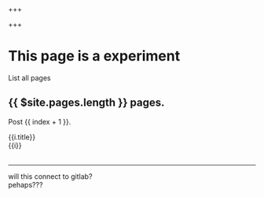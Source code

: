 +++

+++
# This page is a experiment

List all pages

## {{ $site.pages.length }} pages.

<section v-for="(i, index) in $site.pages">
<p>Post {{ index + 1 }}.</p>
<a :href="'..'+i.path">{{i.title}}</a><br>
{{i}}<br>
<br>
<hr>
</section>

will this connect to gitlab?  
pehaps???